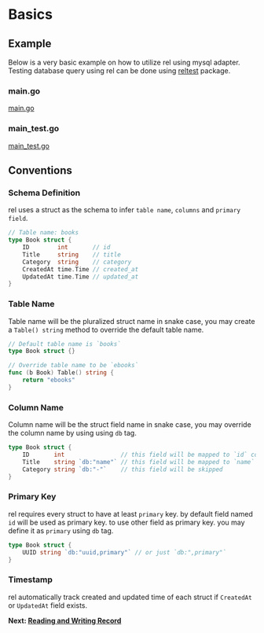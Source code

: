 # Basics

## Example

Below is a very basic example on how to utilize rel using mysql adapter.
Testing database query using rel can be done using [reltest](https://godoc.org/github.com/Fs02/rel/reltest) package.

<!-- tabs:start -->

### **main.go**

[main.go](basics.go ':include')

### **main_test.go**

[main_test.go](basics_test.go ':include :fragment=example')

<!-- tabs:end -->

## Conventions

### Schema Definition

rel uses a struct as the schema to infer `table name`, `columns` and `primary field`.

```go
// Table name: books
type Book struct {
	ID        int       // id
	Title     string    // title
	Category  string    // category
	CreatedAt time.Time // created_at
	UpdatedAt time.Time // updated_at
}
```

### Table Name

Table name will be the pluralized struct name in snake case, you may create a `Table() string` method to override the default table name.

```go
// Default table name is `books`
type Book struct {}

// Override table name to be `ebooks`
func (b Book) Table() string {
	return "ebooks"
}
```

### Column Name

Column name will be the struct field name in snake case, you may override the column name by using using `db` tag.

```go
type Book struct {
	ID       int                // this field will be mapped to `id` column.
	Title    string `db:"name"` // this field will be mapped to `name` column.
	Category string `db:"-"`    // this field will be skipped
}
```

### Primary Key

rel requires every struct to have at least `primary` key. by default field named `id` will be used as primary key. to use other field as primary key. you may define it as `primary` using `db` tag.


```go
type Book struct {
	UUID string `db:"uuid,primary"` // or just `db:",primary"`
}
```

### Timestamp

rel automatically track created and updated time of each struct if `CreatedAt` or `UpdatedAt` field exists.

**Next: [Reading and Writing Record](crud.md)**
